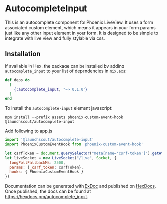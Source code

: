 # AutocompleteInput

This is an autocomplete component for Phoenix LiveView. It uses a form associated custom element, which means it appears in your form params just like any other input element in your form. It is designed to be simple to integrate with live view and fully stylable 
via css.


## Installation

If [available in Hex](https://hex.pm/docs/publish), the package can be installed
by adding `autocomplete_input` to your list of dependencies in `mix.exs`:

```elixir
def deps do
  [
    {:autocomplete_input, "~> 0.1.0"}
  ]
end
```

To install the `autocomplete-input` element javascript: 
```
npm install --prefix assets phoenix-custom-event-hook @launchscout/autocomplete-input
```

Add following to app.js

```js
import '@launchscout/autocomplete-input'
import PhoenixCustomEventHook from 'phoenix-custom-event-hook'

let csrfToken = document.querySelector("meta[name='csrf-token']").getAttribute("content")
let liveSocket = new LiveSocket("/live", Socket, {
  longPollFallbackMs: 2500,
  params: {_csrf_token: csrfToken},
  hooks: { PhoenixCustomEventHook }
})
```
Documentation can be generated with [ExDoc](https://github.com/elixir-lang/ex_doc)
and published on [HexDocs](https://hexdocs.pm). Once published, the docs can
be found at <https://hexdocs.pm/autocomplete_input>.

